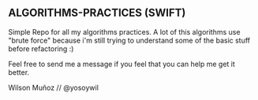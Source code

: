 ## **ALGORITHMS-PRACTICES (SWIFT)**

Simple Repo for all my algorithms practices.
A lot of this algorithms use "brute force" because i'm still trying to understand some of the basic stuff before refactoring :)

Feel free to send me a message if you feel that you can help me get it better.

Wilson Muñoz // @yosoywil
